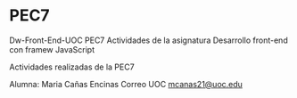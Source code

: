 # PEC7

Dw-Front-End-UOC PEC7 Actividades de la asignatura Desarrollo front-end con framew JavaScript

Actividades realizadas de la PEC7

Alumna: Maria Cañas Encinas Correo UOC mcanas21@uoc.edu
